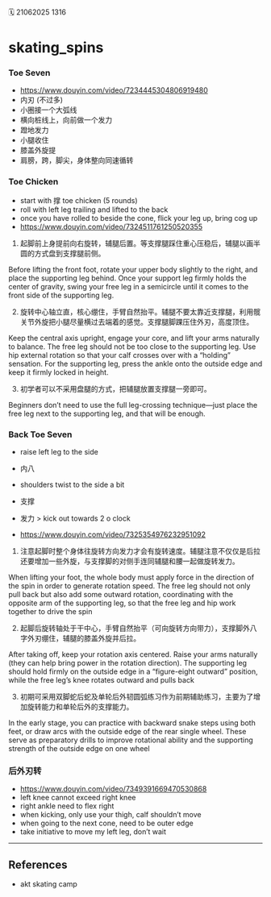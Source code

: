 🗓️ 21062025 1316

# skating_spins

### Toe Seven

- https://www.douyin.com/video/7234445304806919480
- 内刃 (不过多)
- 小圈接一个大弧线
- 横向桩线上，向前做一个发力
- 蹬地发力
- 小腿收住
- 膝盖外旋提
- 肩膀，跨，脚尖，身体整向同速循转

### Toe Chicken

- start with 撑 toe chicken (5 rounds)
- roll with left leg trailing and lifted to the back
- once you have rolled to beside the cone, flick your leg up, bring cog up
- https://www.douyin.com/video/7324511761250520355

1. 起脚前上身提前向右旋转，辅腿后置。等支撑腿踩住重心压稳后，辅腿以画半圆的方式盘到支撑腿前侧。

Before lifting the front foot, rotate your upper body slightly to the right, and place the supporting leg behind. Once your support leg firmly holds the center of gravity, swing your free leg in a semicircle until it comes to the front side of the supporting leg.

2. 旋转中心轴立直，核心绷住，手臂自然抬平。辅腿不要太靠近支撑腿，利用髋关节外旋把小腿尽量横过去端着的感觉。支撑腿脚踝压住外刃，高度顶住。

Keep the central axis upright, engage your core, and lift your arms naturally to balance. The free leg should not be too close to the supporting leg. Use hip external rotation so that your calf crosses over with a “holding” sensation. For the supporting leg, press the ankle onto the outside edge and keep it firmly locked in height.

3. 初学者可以不采用盘腿的方式，把辅腿放置支撑腿一旁即可。

Beginners don’t need to use the full leg-crossing technique—just place the free leg next to the supporting leg, and that will be enough.

### Back Toe Seven

- raise left leg to the side
- 内八
- shoulders twist to the side a bit
- 支撑
- 发力 > kick out towards 2 o clock

- https://www.douyin.com/video/7325354976232951092

1. 注意起脚时整个身体往旋转方向发力才会有旋转速度。辅腿注意不仅仅是后拉还要增加一些外旋，与支撑脚的对侧手连同辅腿和腰一起做旋转发力。

When lifting your foot, the whole body must apply force in the direction of the spin in order to generate rotation speed. The free leg should not only pull back but also add some outward rotation, coordinating with the opposite arm of the supporting leg, so that the free leg and hip work together to drive the spin

2. 起脚后旋转轴处于干中心，手臂自然抬平（可向旋转方向带力），支撑脚外八字外刃绷住，辅腿的膝盖外旋并后拉。

After taking off, keep your rotation axis centered. Raise your arms naturally (they can help bring power in the rotation direction). The supporting leg should hold firmly on the outside edge in a “figure-eight outward” position, while the free leg’s knee rotates outward and pulls back

3. 初期可采用双脚蛇后蛇及单轮后外韧圆弧练习作为前期辅助练习，主要为了增加旋转能力和单轮后外的支撑能力。

In the early stage, you can practice with backward snake steps using both feet, or draw arcs with the outside edge of the rear single wheel. These serve as preparatory drills to improve rotational ability and the supporting strength of the outside edge on one wheel

### 后外刃转

- https://www.douyin.com/video/7349391669470530868
- left knee cannot exceed right knee
- right ankle need to flex right
- when kicking, only use your thigh, calf shouldn’t move
- when going to the next cone, need to be outer edge
- take initiative to move my left leg, don’t wait

---

## References

- akt skating camp
